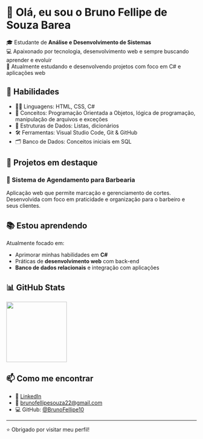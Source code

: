 # 👋 Olá, eu sou o Bruno Fellipe de Souza Barea

🎓 Estudante de **Análise e Desenvolvimento de Sistemas**  
💻 Apaixonado por tecnologia, desenvolvimento web e sempre buscando aprender e evoluir  
📍 Atualmente estudando e desenvolvendo projetos com foco em C# e aplicações web

## 🚀 Habilidades

- 👨‍💻 Linguagens: HTML, CSS, C#
- 🧠 Conceitos: Programação Orientada a Objetos, lógica de programação, manipulação de arquivos e exceções
- 📁 Estruturas de Dados: Listas, dicionários
- 🛠️ Ferramentas: Visual Studio Code, Git & GitHub
- 🗂️ Banco de Dados: Conceitos iniciais em SQL

## 📌 Projetos em destaque

### 🔧 Sistema de Agendamento para Barbearia  
Aplicação web que permite marcação e gerenciamento de cortes. Desenvolvida com foco em praticidade e organização para o barbeiro e seus clientes.

## 📚 Estou aprendendo

Atualmente focado em:

- Aprimorar minhas habilidades em **C#**
- Práticas de **desenvolvimento web** com back-end
- **Banco de dados relacionais** e integração com aplicações

## 📊 GitHub Stats

<div>
  <a href="https://github.com/BrunoFellipe10">
    <img height="160em" src="https://github-readme-stats.vercel.app/api/top-langs/?username=BrunoFellipe10&layout=compact&langs_count=7&theme=gotham"/>
  </a>
</div>

## 📫 Como me encontrar

- 💼 [LinkedIn](https://www.linkedin.com/in/bruno-fellipe-748420308)
- 📧 brunofellipesouza22@gmail.com
- 💻 GitHub: [@BrunoFellipe10](https://github.com/BrunoFellipe10)

---

⭐ Obrigado por visitar meu perfil!
